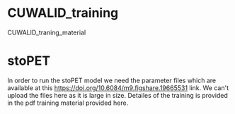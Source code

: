 # CUWALID_training
CUWALID_traning_material

# stoPET
In order to run the stoPET model we need the parameter files 
which are available at this https://doi.org/10.6084/m9.figshare.19665531
link. We can't upload the files here as it is large in size.
Detailes of the training is provided in the pdf training material provided here.
